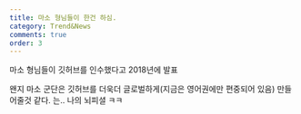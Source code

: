 ```yaml
---
title: 마소 형님들이 한건 하심.
category: Trend&News
comments: true
order: 3
---
```


마소 형님들이 깃허브를 인수했다고 2018년에 발표  

왠지 마소 군단은 깃허브를 더욱더 글로벌하게(지금은 영어권에만 편중되어 있음) 만들어줄것 같다.
는.. 나의 뇌피셜 ㅋㅋ
